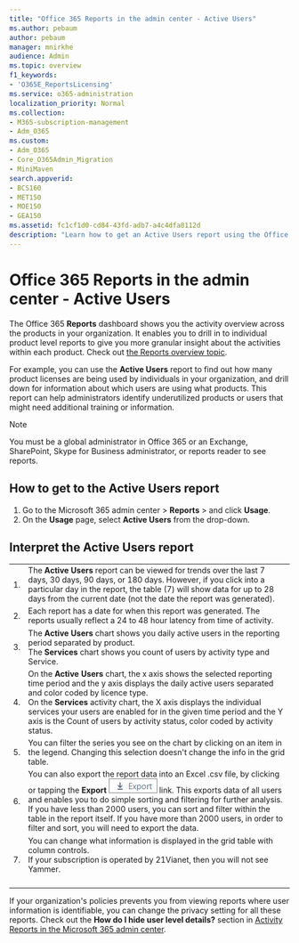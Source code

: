 ```yaml
---
title: "Office 365 Reports in the admin center - Active Users"
ms.author: pebaum
author: pebaum
manager: mnirkhe
audience: Admin
ms.topic: overview
f1_keywords:
- 'O365E_ReportsLicensing'
ms.service: o365-administration
localization_priority: Normal
ms.collection: 
- M365-subscription-management 
- Adm_O365
ms.custom:
- Adm_O365
- Core_O365Admin_Migration
- MiniMaven
search.appverid:
- BCS160
- MET150
- MOE150
- GEA150
ms.assetid: fc1cf1d0-cd84-43fd-adb7-a4c4dfa8112d
description: "Learn how to get an Active Users report using the Office 365 Reports dashboard in the Microsoft 365 admin center and find out how many product licenses are being used."
---
```


# Office 365 Reports in the admin center - Active Users

The Office 365 **Reports** dashboard shows you the activity overview across the products in your organization. It enables you to drill in to individual product level reports to give you more granular insight about the activities within each product. Check out [the Reports overview topic](activity-reports.md).
  
For example, you can use the **Active Users** report to find out how many product licenses are being used by individuals in your organization, and drill down for information about which users are using what products. This report can help administrators identify underutilized products or users that might need additional training or information. 
  
> [!NOTE]
> You must be a global administrator in Office 365 or an Exchange, SharePoint, Skype for Business administrator, or reports reader to see reports. 
  
## How to get to the Active Users report

1. Go to the Microsoft 365 admin center \> **Reports** \> and click **Usage**.
2. On the **Usage** page, select **Active Users** from the drop-down. 

## Interpret the Active Users report

  
|||
|:-----|:-----|
|1.  <br/> |The **Active Users** report can be viewed for trends over the last 7 days, 30 days, 90 days, or 180 days. However, if you click into a particular day in the report, the table (7) will show data for up to 28 days from the current date (not the date the report was generated).  <br/> |
|2.  <br/> |Each report has a date for when this report was generated. The reports usually reflect a 24 to 48 hour latency from time of activity.  <br/> |
|3.  <br/> |The **Active Users** chart shows you daily active users in the reporting period separated by product.  <br/> The **Services** chart shows you count of users by activity type and Service.  <br/> |
|4.  <br/> | On the **Active Users** chart, the x axis shows the selected reporting time period and the y axis displays the daily active users separated and color coded by licence type.  <br/>  On the **Services** activity chart, the X axis displays the individual services your users are enabled for in the given time period and the Y axis is the Count of users by activity status, color coded by activity status.  <br/> |
|5.  <br/> |You can filter the series you see on the chart by clicking on an item in the legend. Changing this selection doesn't change the info in the grid table.  <br/> |
|6.  <br/> |You can also export the report data into an Excel .csv file, by clicking or tapping the **Export** ![Export your data to an Excel file](../media/816a224b-6ca7-4967-a135-4f6427f64dc8.JPG) link. This exports data of all users and enables you to do simple sorting and filtering for further analysis. If you have less than 2000 users, you can sort and filter within the table in the report itself. If you have more than 2000 users, in order to filter and sort, you will need to export the data.  <br/> |
|7.  <br/> |You can change what information is displayed in the grid table with column controls.  <br/> If your subscription is operated by 21Vianet, then you will not see Yammer. <br/> <br/> |
|||

If your organization's policies prevents you from viewing reports where user information is identifiable, you can change the privacy setting for all these reports. Check out the **How do I hide user level details?** section in [Activity Reports in the Microsoft 365 admin center](activity-reports.md).  
